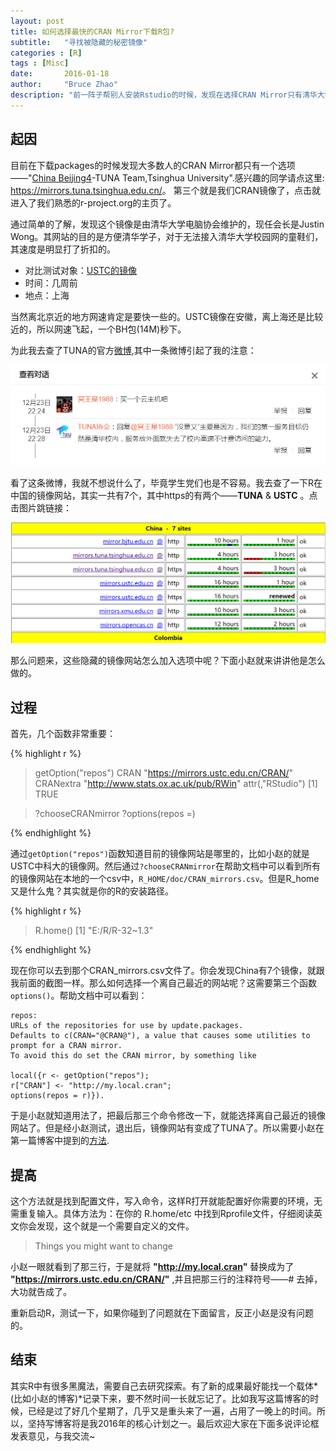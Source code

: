 ```yaml
---
layout: post
title: 如何选择最快的CRAN Mirror下载R包?
subtitle:   "寻找被隐藏的秘密镜像"
categories : [R]
tags : [Misc]
date:       2016-01-18
author:     "Bruce Zhao"
description: "前一阵子帮别人安装Rstudio的时候，发现在选择CRAN Mirror只有清华大学的镜像网站可以选，但是明明自己的USTC的镜像是可以用的，而且非常的快，于是我就来一探究竟。"
---
```


## 起因

目前在下载packages的时候发现大多数人的CRAN Mirror都只有一个选项——"[China Beijing4](https://mirrors.tuna.tsinghua.edu.cn/)-TUNA Team,Tsinghua University".感兴趣的同学请点这里: <https://mirrors.tuna.tsinghua.edu.cn/>。 第三个就是我们CRAN镜像了，点击就进入了我们熟悉的r-project.org的主页了。

通过简单的了解，发现这个镜像是由清华大学电脑协会维护的，现任会长是Justin Wong。其网站的目的是方便清华学子，对于无法接入清华大学校园网的童鞋们，其速度是明显打了折扣的。

* 对比测试对象：[USTC的镜像](https://mirrors.ustc.edu.cn/CRAN/)
* 时间：几周前
* 地点：上海

当然离北京近的地方网速肯定是要快一些的。USTC镜像在安徽，离上海还是比较近的，所以网速飞起，一个BH包(14M)秒下。

为此我去查了TUNA的官方[微博](http://weibo.com/u/5402274706?is_hot=1#1453126715315),其中一条微博引起了我的注意：

<a target="_blank" href="http://weibo.com/u/5402274706?is_hot=1#1453128394013"><img src="/img/post/cran_mirror/tuna.png"></a>

看了这条微博，我就不想说什么了，毕竟学生党们也是不容易。我去查了一下R在中国的镜像网站，其实一共有7个，其中https的有两个——**TUNA** & **USTC** 。点击图片跳链接：

<a target="_blank" href="https://cran.r-project.org/mirmon_report.html#ca"><img src="/img/post/cran_mirror/china_mirrors.png"></a>

那么问题来，这些隐藏的镜像网站怎么加入选项中呢？下面小赵就来讲讲他是怎么做的。

## 过程

首先，几个函数非常重要：

{% highlight r %}
> getOption("repos")
                                CRAN 
 "https://mirrors.ustc.edu.cn/CRAN/" 
                           CRANextra 
"http://www.stats.ox.ac.uk/pub/RWin" 
attr(,"RStudio")
[1] TRUE

>?chooseCRANmirror 
>?options(repos =)

{% endhighlight %}

通过`getOption("repos")`函数知道目前的镜像网站是哪里的，比如小赵的就是USTC中科大的镜像网。然后通过`?chooseCRANmirror`在帮助文档中可以看到所有的镜像网站在本地的一个csv中，`R_HOME/doc/CRAN_mirrors.csv`。但是R_home又是什么鬼？其实就是你的R的安装路径。

{% highlight r %}

> R.home()
[1] "E:/R/R-32~1.3"

{% endhighlight %}

现在你可以去到那个CRAN_mirrors.csv文件了。你会发现China有7个镜像，就跟我前面的截图一样。那么如何选择一个离自己最近的网站呢？这需要第三个函数`options()`。帮助文档中可以看到：

```
repos:
URLs of the repositories for use by update.packages. 
Defaults to c(CRAN="@CRAN@"), a value that causes some utilities to prompt for a CRAN mirror. 
To avoid this do set the CRAN mirror, by something like 

local({r <- getOption("repos"); 
r["CRAN"] <- "http://my.local.cran"; 
options(repos = r)}).

```

于是小赵就知道用法了，把最后那三个命令修改一下，就能选择离自己最近的镜像网站了。但是经小赵测试，退出后，镜像网站有变成了TUNA了。所以需要小赵在第一篇博客中提到的[方法](http://brucezhaor.github.io/r/2015/12/02/first-blog.html).

## 提高

这个方法就是找到配置文件，写入命令，这样R打开就能配置好你需要的环境，无需重复输入。具体方法为：在你的 R.home/etc 中找到Rprofile文件，仔细阅读英文你会发现，这个就是一个需要自定义的文件。

> Things you might want to change

小赵一眼就看到了那三行，于是就将 **"http://my.local.cran"** 替换成为了 **"https://mirrors.ustc.edu.cn/CRAN/"** ,并且把那三行的注释符号——# 去掉，大功就告成了。

重新启动R，测试一下，如果你碰到了问题就在下面留言，反正小赵是没有问题的。

## 结束

其实R中有很多黑魔法，需要自己去研究探索。有了新的成果最好能找一个载体*(比如小赵的博客)*记录下来，要不然时间一长就忘记了。比如我写这篇博客的时候，已经是过了好几个星期了，几乎又是重头来了一遍，占用了一晚上的时间。所以，坚持写博客将是我2016年的核心计划之一。最后欢迎大家在下面多说评论框发表意见，与我交流~






